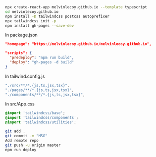 ```bash
npx create-react-app melvinlecoy.github.io --template typescript
cd melvinlecoy.github.io
npm install -D tailwindcss postcss autoprefixer
npx tailwindcss init -p
npm install gh-pages --save-dev
```

In package.json
```json
"homepage": "https://melvinlecoy.github.io/melvinlecoy.github.io",

"scripts": {
  "predeploy": "npm run build",
  "deploy": "gh-pages -d build"
}
```

In tailwind.config.js
```javascript
"./src/**/*.{js,ts,jsx,tsx}",
"./pages/**/*.{js,ts,jsx,tsx}",
"./components/**/*.{js,ts,jsx,tsx}",
```

In src/App.css
```css
@import 'tailwindcss/base';
@import 'tailwindcss/components';
@import 'tailwindcss/utilities';
```

```bash
git add .
git commit -m "MSG"
Add remote repo
git push -u origin master
npm run deploy
```
